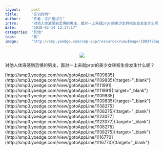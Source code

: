 ```yaml
---
layout:     post
title:      "恋羽的狗"
author:     "作者：江户屋ぽち"
intro:      "对他人体液感到恐惧的男主，面对一上来就prpr的美少女转校生会发生什么呢？"
date:       "2018-02-14 12:17:17"
categories: "其他"
tags:       "狗"
image:      "http://smp.yoedge.com/smp-app/resource/viewImage/1003725appline.png"
---
```

<div style="text-align: center">
<p><img src="http://smp.yoedge.com/smp-app/resource/viewImage/1003725appline.png"/></p>
</div>
<p class="post-meta">
<span>对他人体液感到恐惧的男主，面对一上来就prpr的美少女转校生会发生什么呢？</span>
</p>
[http://smp3.yoedge.com/view/gotoAppLine/1109835](http://smp3.yoedge.com/view/gotoAppLine/1109835){:target="_blank"}
[http://smp3.yoedge.com/view/gotoAppLine/1111991](http://smp3.yoedge.com/view/gotoAppLine/1111991){:target="_blank"}
[http://smp3.yoedge.com/view/gotoAppLine/1109835](http://smp3.yoedge.com/view/gotoAppLine/1109835){:target="_blank"}
[http://smp3.yoedge.com/view/gotoAppLine/1108275](http://smp3.yoedge.com/view/gotoAppLine/1108275){:target="_blank"}
[http://smp3.yoedge.com/view/gotoAppLine/1123077](http://smp3.yoedge.com/view/gotoAppLine/1123077){:target="_blank"}
[http://smp3.yoedge.com/view/gotoAppLine/1108275](http://smp3.yoedge.com/view/gotoAppLine/1108275){:target="_blank"}
[http://smp3.yoedge.com/view/gotoAppLine/1116770](http://smp3.yoedge.com/view/gotoAppLine/1116770){:target="_blank"}



